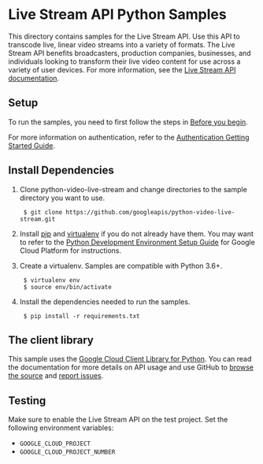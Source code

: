 # Live Stream API Python Samples

This directory contains samples for the Live Stream API. Use this API to
transcode live, linear video streams into a variety of formats. The Live Stream
API benefits broadcasters, production companies, businesses, and individuals
looking to transform their live video content for use across a variety of user
devices. For more information, see the
[Live Stream API documentation](https://cloud.google.com/livestream/).

## Setup

To run the samples, you need to first follow the steps in
[Before you begin](https://cloud.google.com/livestream/docs/how-to/before-you-begin).

For more information on authentication, refer to the
[Authentication Getting Started Guide](https://cloud.google.com/docs/authentication/getting-started).

## Install Dependencies

1. Clone python-video-live-stream and change directories to the sample directory
you want to use.

        $ git clone https://github.com/googleapis/python-video-live-stream.git

1. Install [pip](https://pip.pypa.io/) and
[virtualenv](https://virtualenv.pypa.io/) if you do not already have them. You
may want to refer to the
[Python Development Environment Setup Guide](https://cloud.google.com/python/setup)
for Google Cloud Platform for instructions.

1. Create a virtualenv. Samples are compatible with Python 3.6+.

        $ virtualenv env
        $ source env/bin/activate

1. Install the dependencies needed to run the samples.

        $ pip install -r requirements.txt

## The client library

This sample uses the
[Google Cloud Client Library for Python](https://googlecloudplatform.github.io/google-cloud-python/).
You can read the documentation for more details on API usage and use GitHub
to
[browse the source](https://github.com/GoogleCloudPlatform/google-cloud-python)
and [report issues](https://github.com/GoogleCloudPlatform/google-cloud-python/issues).

## Testing

Make sure to enable the Live Stream API on the test project. Set the following
environment variables:

*   `GOOGLE_CLOUD_PROJECT`
*   `GOOGLE_CLOUD_PROJECT_NUMBER`